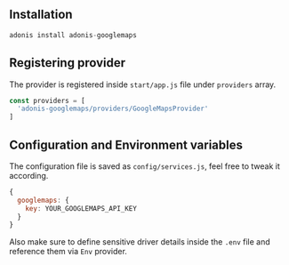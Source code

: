 

## Installation

```js
adonis install adonis-googlemaps
```

## Registering provider

The provider is registered inside `start/app.js` file under `providers` array.

```js
const providers = [
  'adonis-googlemaps/providers/GoogleMapsProvider'
]
```

## Configuration and Environment variables

The configuration file is saved as `config/services.js`, feel free to tweak it according.

```js
{
  googlemaps: {
    key: YOUR_GOOGLEMAPS_API_KEY
  }
}
```
Also make sure to define sensitive driver details inside the `.env` file and reference them via `Env` provider.

